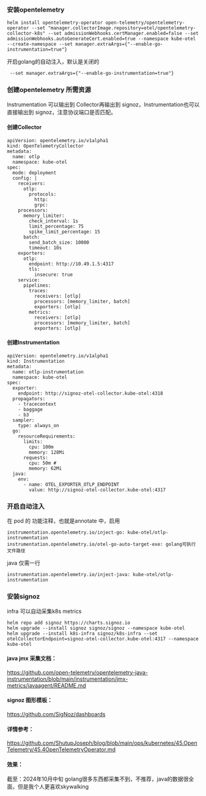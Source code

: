 ### 安装opentelemetry
```
helm install opentelemetry-operator open-telemetry/opentelemetry-operator --set "manager.collectorImage.repository=otel/opentelemetry-collector-k8s" --set admissionWebhooks.certManager.enabled=false --set admissionWebhooks.autoGenerateCert.enabled=true --namespace kube-otel --create-namespace --set manager.extraArgs={"--enable-go-instrumentation=true"}
```
开启golang的自动注入，默认是关闭的
```
 --set manager.extraArgs={"--enable-go-instrumentation=true"}
```

### 创建opentelemetry 所需资源
Instrumentation 可以输出到 Collector再输出到 signoz，Instrumentation也可以直接输出到 signoz，注意协议端口是否匹配。
#### 创建Collector
```
apiVersion: opentelemetry.io/v1alpha1
kind: OpenTelemetryCollector
metadata:
  name: otlp
  namespace: kube-otel
spec:
  mode: deployment
  config: |
    receivers:
      otlp:
        protocols:
          http:
          grpc:
    processors:
      memory_limiter:
        check_interval: 1s
        limit_percentage: 75
        spike_limit_percentage: 15
      batch:
        send_batch_size: 10000
        timeout: 10s
    exporters:
      otlp:
        endpoint: http://10.49.1.5:4317
        tls:
          insecure: true
    service:
      pipelines:
        traces:
          receivers: [otlp]
          processors: [memory_limiter, batch]
          exporters: [otlp]
        metrics:
          receivers: [otlp]
          processors: [memory_limiter, batch]
          exporters: [otlp]
```
#### 创建Instrumentation
```
apiVersion: opentelemetry.io/v1alpha1
kind: Instrumentation
metadata:
  name: otlp-instrumentation
  namespace: kube-otel
spec:
  exporter:
    endpoint: http://signoz-otel-collector.kube-otel:4318
  propagators:
    - tracecontext
    - baggage
    - b3
  sampler:
    type: always_on
  go:
    resourceRequirements:
      limits:
        cpu: 100m
        memory: 128Mi
      requests:
        cpu: 50m #
        memory: 62Mi
  java:
    env:
      - name: OTEL_EXPORTER_OTLP_ENDPOINT
        value: http://signoz-otel-collector.kube-otel:4317
```

### 开启自动注入
在 pod 的 功能注释，也就是annotate 中，启用
```
instrumentation.opentelemetry.io/inject-go: kube-otel/otlp-instrumentation
instrumentation.opentelemetry.io/otel-go-auto-target-exe: golang可执行文件路径
```
java 仅需一行
```
instrumentation.opentelemetry.io/inject-java: kube-otel/otlp-instrumentation
```

### 安装signoz
infra 可以自动采集k8s metrics
```
helm repo add signoz https://charts.signoz.io
helm upgrade --install signoz signoz/signoz --namespace kube-otel
helm upgrade --install k8s-infra signoz/k8s-infra --set otelCollectorEndpoint=signoz-otel-collector.kube-otel:4317 --namespace kube-otel
```

#### java jmx 采集文档：
https://github.com/open-telemetry/opentelemetry-java-instrumentation/blob/main/instrumentation/jmx-metrics/javaagent/README.md
#### signoz 图形模板：
https://github.com/SigNoz/dashboards
#### 详情参考：
https://github.com/ShutupJoseph/blog/blob/main/ops/kubernetes/45.OpenTelemetry/45.4OpenTelemetryOperator.md

#### 效果：
截至：2024年10月中旬
golang很多东西都采集不到，不推荐，java的数据很全面，但是我个人更喜欢skywalking
